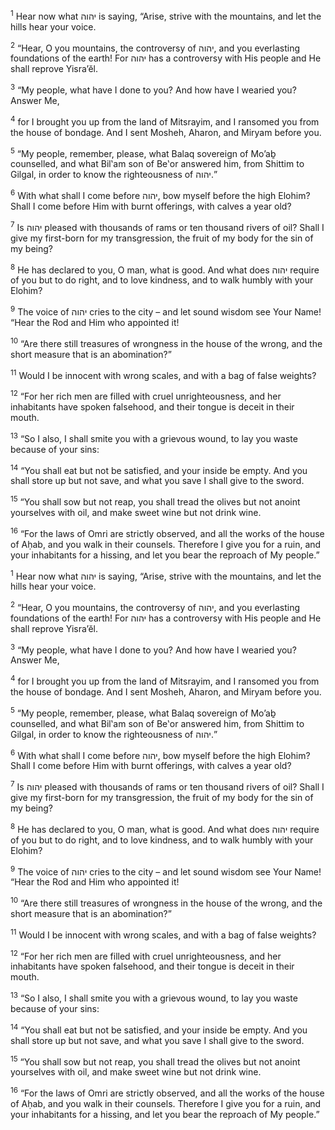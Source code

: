 <sup>1</sup> Hear now what יהוה is saying, “Arise, strive with the mountains, and let the hills hear your voice.

<sup>2</sup> “Hear, O you mountains, the controversy of יהוה, and you everlasting foundations of the earth! For יהוה has a controversy with His people and He shall reprove Yisra’ĕl.

<sup>3</sup> “My people, what have I done to you? And how have I wearied you? Answer Me,

<sup>4</sup> for I brought you up from the land of Mitsrayim, and I ransomed you from the house of bondage. And I sent Mosheh, Aharon, and Miryam before you.

<sup>5</sup> “My people, remember, please, what Balaq sovereign of Mo’aḇ counselled, and what Bil‛am son of Be‛or answered him, from Shittim to Gilgal, in order to know the righteousness of יהוה.”

<sup>6</sup> With what shall I come before יהוה, bow myself before the high Elohim? Shall I come before Him with burnt offerings, with calves a year old?

<sup>7</sup> Is יהוה pleased with thousands of rams or ten thousand rivers of oil? Shall I give my first-born for my transgression, the fruit of my body for the sin of my being?

<sup>8</sup> He has declared to you, O man, what is good. And what does יהוה require of you but to do right, and to love kindness, and to walk humbly with your Elohim?

<sup>9</sup> The voice of יהוה cries to the city – and let sound wisdom see Your Name! “Hear the Rod and Him who appointed it!

<sup>10</sup> “Are there still treasures of wrongness in the house of the wrong, and the short measure that is an abomination?”

<sup>11</sup> Would I be innocent with wrong scales, and with a bag of false weights?

<sup>12</sup> “For her rich men are filled with cruel unrighteousness, and her inhabitants have spoken falsehood, and their tongue is deceit in their mouth.

<sup>13</sup> “So I also, I shall smite you with a grievous wound, to lay you waste because of your sins:

<sup>14</sup> “You shall eat but not be satisfied, and your inside be empty. And you shall store up but not save, and what you save I shall give to the sword.

<sup>15</sup> “You shall sow but not reap, you shall tread the olives but not anoint yourselves with oil, and make sweet wine but not drink wine.

<sup>16</sup> “For the laws of Omri are strictly observed, and all the works of the house of Aḥab, and you walk in their counsels. Therefore I give you for a ruin, and your inhabitants for a hissing, and let you bear the reproach of My people.”

<sup>1</sup> Hear now what יהוה is saying, “Arise, strive with the mountains, and let the hills hear your voice.

<sup>2</sup> “Hear, O you mountains, the controversy of יהוה, and you everlasting foundations of the earth! For יהוה has a controversy with His people and He shall reprove Yisra’ĕl.

<sup>3</sup> “My people, what have I done to you? And how have I wearied you? Answer Me,

<sup>4</sup> for I brought you up from the land of Mitsrayim, and I ransomed you from the house of bondage. And I sent Mosheh, Aharon, and Miryam before you.

<sup>5</sup> “My people, remember, please, what Balaq sovereign of Mo’aḇ counselled, and what Bil‛am son of Be‛or answered him, from Shittim to Gilgal, in order to know the righteousness of יהוה.”

<sup>6</sup> With what shall I come before יהוה, bow myself before the high Elohim? Shall I come before Him with burnt offerings, with calves a year old?

<sup>7</sup> Is יהוה pleased with thousands of rams or ten thousand rivers of oil? Shall I give my first-born for my transgression, the fruit of my body for the sin of my being?

<sup>8</sup> He has declared to you, O man, what is good. And what does יהוה require of you but to do right, and to love kindness, and to walk humbly with your Elohim?

<sup>9</sup> The voice of יהוה cries to the city – and let sound wisdom see Your Name! “Hear the Rod and Him who appointed it!

<sup>10</sup> “Are there still treasures of wrongness in the house of the wrong, and the short measure that is an abomination?”

<sup>11</sup> Would I be innocent with wrong scales, and with a bag of false weights?

<sup>12</sup> “For her rich men are filled with cruel unrighteousness, and her inhabitants have spoken falsehood, and their tongue is deceit in their mouth.

<sup>13</sup> “So I also, I shall smite you with a grievous wound, to lay you waste because of your sins:

<sup>14</sup> “You shall eat but not be satisfied, and your inside be empty. And you shall store up but not save, and what you save I shall give to the sword.

<sup>15</sup> “You shall sow but not reap, you shall tread the olives but not anoint yourselves with oil, and make sweet wine but not drink wine.

<sup>16</sup> “For the laws of Omri are strictly observed, and all the works of the house of Aḥab, and you walk in their counsels. Therefore I give you for a ruin, and your inhabitants for a hissing, and let you bear the reproach of My people.”

